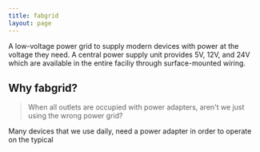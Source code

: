 ```yaml
---
title: fabgrid
layout: page
---
```


A low-voltage power grid to supply modern devices with power at the voltage they need. A central power supply unit provides 5V, 12V, and 24V which are available in the entire faciliy through surface-mounted wiring.

## Why fabgrid?

> When all outlets are occupied with power adapters, aren't we just using the wrong power grid?

Many devices that we use daily, need a power adapter in order to operate on the typical